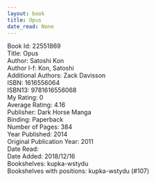 ```yaml
---
layout: book
title: Opus
date_read: None
---
```


Book Id: 22551869<br />
Title: Opus<br />
Author: Satoshi Kon<br />
Author l-f: Kon, Satoshi<br />
Additional Authors: Zack Davisson<br />
ISBN: 1616556064<br />
ISBN13: 9781616556068<br />
My Rating: 0<br />
Average Rating: 4.16<br />
Publisher: Dark Horse Manga<br />
Binding: Paperback<br />
Number of Pages: 384<br />
Year Published: 2014<br />
Original Publication Year: 2011<br />
Date Read: <br />
Date Added: 2018/12/16<br />
Bookshelves: kupka-wstydu<br />
Bookshelves with positions: kupka-wstydu (#107)<br />

